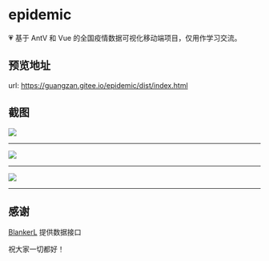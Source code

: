 # epidemic

💗 基于  AntV 和 Vue 的全国疫情数据可视化移动端项目，仅用作学习交流。

## 预览地址
url: https://guangzan.gitee.io/epidemic/dist/index.html

## 截图
<img src='https://guangzan.gitee.io/epidemic/docs/img/trend.png'/><br />

---

<img src='https://guangzan.gitee.io/epidemic/docs/img/news.png'/><br />

---

<img src='https://guangzan.gitee.io/epidemic/docs/img/message.png'/><br />

---


## 感谢
[BlankerL](https://github.com/BlankerL) 提供数据接口

祝大家一切都好！

